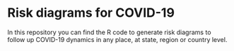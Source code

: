 # Risk diagrams for COVID-19

In this repository you can find the R code to generate risk diagrams to follow up COVID-19 dynamics in any place, at state, region or country level.
